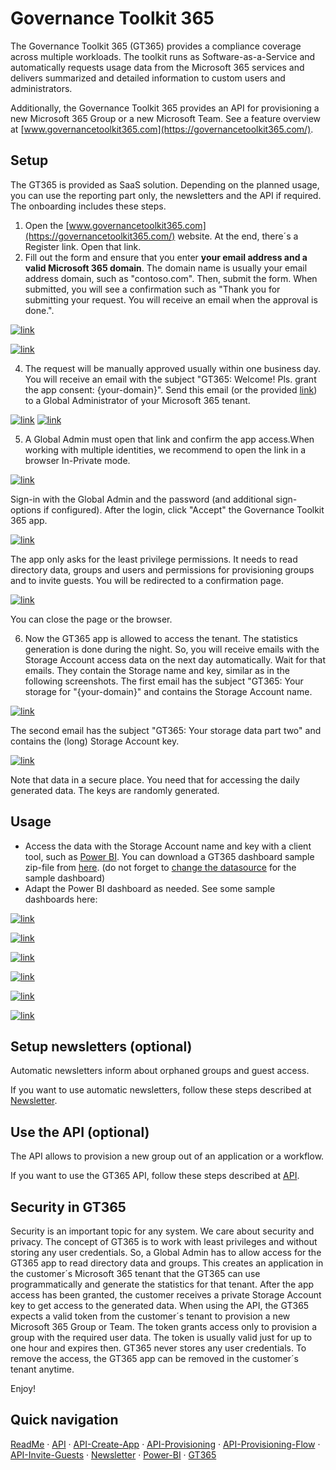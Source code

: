 # Governance Toolkit 365

The Governance Toolkit 365 (GT365) provides a compliance coverage across multiple workloads. The toolkit runs as Software-as-a-Service and automatically requests usage data from the Microsoft 365 services and delivers summarized and detailed information to custom users and administrators.

Additionally, the Governance Toolkit 365 provides an API for provisioning a new Microsoft 365 Group or a new Microsoft Team. See a feature overview at [www.governancetoolkit365.com](https://governancetoolkit365.com/).

## Setup

The GT365 is provided as SaaS solution. Depending on the planned usage, you can use the reporting part only, the newsletters and the API if required. The  onboarding includes these steps.

1. Open the [www.governancetoolkit365.com](https://governancetoolkit365.com/) website. At the end, there´s a Register link. Open that link.
2. Fill out the form and ensure that you enter **your email address and a valid Microsoft 365 domain**. The domain name is usually your email address domain, such as "contoso.com". Then, submit the form. When submitted, you will see a confirmation such as "Thank you for submitting your request. You will receive an email when the approval is done.".

[![link](./images/register-1.png)](./images/register-1 "Click to enlarge")

[![link](./images/register-2.png)](./images/register-2 "Click to enlarge")

4. The request will be manually approved usually within one business day. You will receive an email with the subject "GT365: Welcome! Pls. grant the app consent: {your-domain}".
Send this email (or the provided [link](https://bit.ly/gt365app)) to a Global Administrator of your Microsoft 365 tenant.

[![link](./images/setup-1.png)](./images/setup-1.png "Click to enlarge")
[![link](./images/setup-1b.png)](./images/setup-1b.png "Click to enlarge")

5. A Global Admin must open that link and confirm the app access.When working with multiple identities, we recommend to open the link in a browser In-Private mode.

[![link](./images/setup-2.png)](./images/setup-2 "Click to enlarge")

Sign-in with the Global Admin and the password (and additional sign-options if configured). After the login, click "Accept" the Governance Toolkit 365 app.

[![link](./images/setup-3.png)](./images/setup-3 "Click to enlarge")

The app only asks for the least privilege permissions. It needs to read  directory data, groups and users and permissions for provisioning groups and to invite guests. You will be redirected to a confirmation page.

[![link](./images/setup-4.png)](./images/setup-4 "Click to enlarge")

You can close the page or the browser.

6. Now the GT365 app is allowed to access the tenant. The statistics generation is done during the night. So, you will receive emails with the Storage Account access data on the next day automatically. Wait for that emails. They contain the Storage name and key, similar as in the following screenshots.
The first email has the subject "GT365: Your storage for "{your-domain}" and contains the Storage Account name.

[![link](./images/setup-5.png)](./images/setup-5 "Click to enlarge")

The second email has the subject "GT365: Your storage data part two" and contains the (long) Storage Account key.

[![link](./images/setup-6.png)](./images/setup-6 "Click to enlarge")

Note that data in a secure place. You need that for accessing the daily generated data. The keys are randomly generated.

## Usage

- Access the data with the Storage Account name and key with a client tool, such as [Power BI](https://powerbi.microsoft.com/en-us/downloads/). You can download a GT365 dashboard sample zip-file from [here](https://governancetoolkit365.com/download/GovernanceToolkit365-Template.zip). (do not forget to [change the datasource](./power-bi-datasource.md) for the sample dashboard)
- Adapt the Power BI dashboard as needed. See some sample dashboards here: 

[![link](./images/bi-demo-1.png)](./images/bi-demo-1 "Click to enlarge")

[![link](./images/bi-demo-2.png)](./images/bi-demo-2 "Click to enlarge")

[![link](./images/bi-demo-3.png)](./images/bi-demo-3 "Click to enlarge")

[![link](./images/bi-demo-4.png)](./images/bi-demo-4 "Click to enlarge")

[![link](./images/bi-demo-5.png)](./images/bi-demo-5 "Click to enlarge")

[![link](./images/bi-demo-6.png)](./images/bi-demo-6 "Click to enlarge")

## Setup newsletters (optional)

Automatic newsletters inform about orphaned groups and guest access.

If you want to use automatic newsletters, follow these steps described at [Newsletter](./newsletter.md).

## Use the API (optional)

The API allows to provision a new group out of an application or a workflow.

If you want to use the GT365 API, follow these steps described at [API](./API.md).

## Security in GT365

Security is an important topic for any system. We care about security and privacy. 
The concept of GT365 is to work with least privileges and without storing any user credentials. So, a Global Admin has to allow access for the GT365 app to read directory data and groups. This creates an application in the customer´s Microsoft 365 tenant that the GT365 can use programmatically and generate the statistics for that tenant. After the app access has been granted, the customer receives a private Storage Account key to get access to the generated data.
When using the API, the GT365 expects a valid token from the customer´s tenant to provision a new Microsoft 365 Group or Team. The token grants access only to provision a group with the required user data. The token is usually valid just for up to one hour and expires then.
GT365 never stores any user credentials. To remove the access, the GT365 app can be removed in the customer´s tenant anytime.

Enjoy!

## Quick navigation

[ReadMe](https://github.com/delegate365/GovernanceToolkit365/) &middot; [API](./API.md) &middot; [API-Create-App](./API-create-app.md) &middot; [API-Provisioning](./API-provisioning.md) &middot; [API-Provisioning-Flow](./API-provisioning-flow.md) &middot; [API-Invite-Guests](./API-invite-guest.md) &middot; [Newsletter](./newsletter.md) &middot; [Power-BI](./power-bi.md) &middot; [GT365](https://governancetoolkit365.com/)
